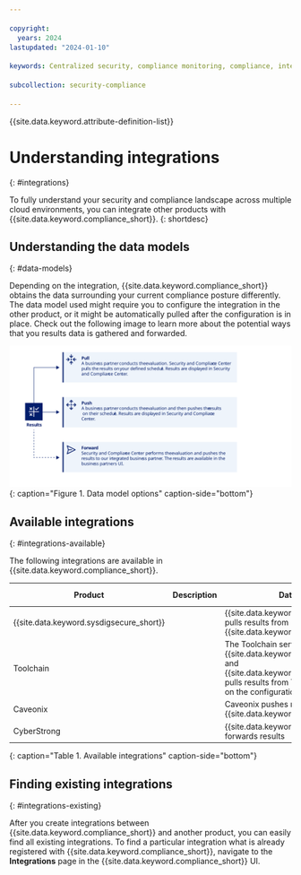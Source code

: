 ```yaml
---

copyright:
  years: 2024
lastupdated: "2024-01-10"

keywords: Centralized security, compliance monitoring, compliance, integration

subcollection: security-compliance

---
```


{{site.data.keyword.attribute-definition-list}}


# Understanding integrations
{: #integrations}

To fully understand your security and compliance landscape across multiple cloud environments, you can integrate other products with {{site.data.keyword.compliance_short}}.
{: shortdesc}



## Understanding the data models
{: #data-models}

Depending on the integration, {{site.data.keyword.compliance_short}} obtains the data surrounding your current compliance posture differently. The data model used might require you to configure the integration in the other product, or it might be automatically pulled after the configuration is in place. Check out the following image to learn more about the potential ways that you results data is gathered and forwarded. 


![The image shows the sequence of events that a user follows as part of setting up the integration.](../images/data-model.svg){: caption="Figure 1. Data model options" caption-side="bottom"}




## Available integrations
{: #integrations-available}

The following integrations are available in {{site.data.keyword.compliance_short}}. 

| Product | Description | Data model | Getting started |
|---------|-------------|------------|-----------------|
| {{site.data.keyword.sysdigsecure_short}} |  | {{site.data.keyword.compliance_short}} pulls results from {{site.data.keyword.sysdigsecure_short}} | [![Note icon](../../icons/note_icon.svg)](/docs/security-compliance?topic=security-compliance-setup-workload-protection) |
| Toolchain | | The Toolchain service pushes results to {{site.data.keyword.compliance_short}} and {{site.data.keyword.compliance_short}} pulls results from Toolchain depending on the configuration. | [![Note icon](../../icons/note_icon.svg)](/docs/devsecops?topic=devsecops-cd-devsecops-scc-toolchains) |
| Caveonix | | Caveonix pushes results to {{site.data.keyword.compliance_short}} | [![Note icon](../../icons/note_icon.svg)](/docs/security-compliance?topic=security-compliance-setup-caveonix) |
| CyberStrong |  | {{site.data.keyword.compliance_short}} forwards results | [![Note icon](../../icons/note_icon.svg)](https://support.cybersaint.io/hc/en-us/categories/8496076077165-Knowledge-Library) |
{: caption="Table 1. Available integrations" caption-side="bottom"}



## Finding existing integrations
{: #integrations-existing}

After you create integrations between {{site.data.keyword.compliance_short}} and another product, you can easily find all existing integrations. To find a particular integration what is already registered with {{site.data.keyword.compliance_short}}, navigate to the **Integrations** page in the {{site.data.keyword.compliance_short}} UI. 


